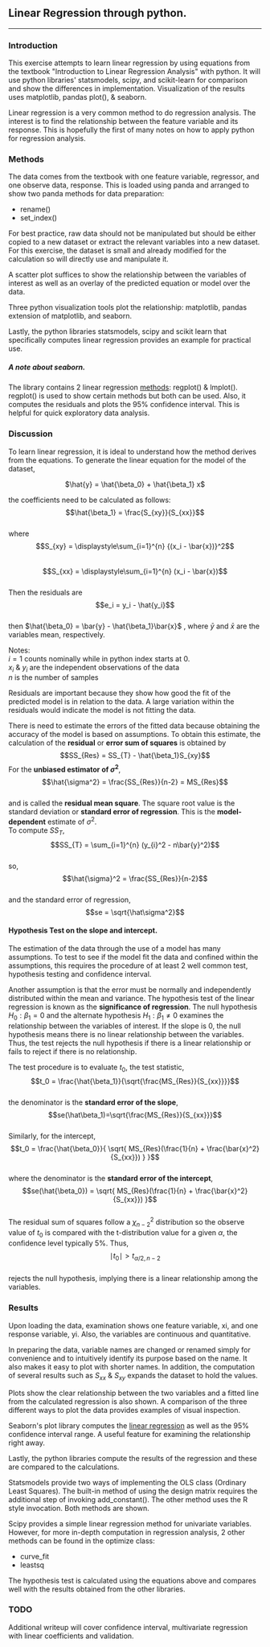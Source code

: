 
## Linear Regression through python.
---
### Introduction  
This exercise attempts to learn linear regression by using equations from the textbook "Introduction to Linear Regression Analysis" with python.  It will use python libraries' statsmodels, scipy, and scikit-learn for comparison and show the differences in implementation.  Visualization of the results uses matplotlib, pandas plot(), & seaborn.  

Linear regression is a very common method to do regression analysis.  The interest is to find the relationship between the feature variable and its response.  This is hopefully the first of many notes on how to apply python for regression analysis.

### Methods  
The data comes from the textbook with one feature variable, regressor, and one observe data, response.  This is loaded using panda and arranged to show two panda methods for data preparation:  
- rename()  
- set_index()  

For best practice, raw data should not be manipulated but should be either copied to a new dataset or extract the relevant variables into a new dataset.  For this exercise, the dataset is small and already modified for the calculation so will directly use and manipulate it.

A scatter plot suffices to show the relationship between the variables of interest as well as an overlay of the predicted equation or model over the data.

Three python visualization tools plot the relationship: matplotlib, pandas extension of matplotlib, and seaborn.

Lastly, the python libraries statsmodels, scipy and scikit learn that specifically computes linear regression provides an example for practical use.

##### A note about seaborn.  
The library contains 2 linear regression [methods](https://seaborn.pydata.org/tutorial/regression.html): regplot() & lmplot().   regplot() is used to show certain methods but both can be used.  Also, it computes the residuals and plots the 95% confidence interval.  This is helpful for quick exploratory data analysis.

### Discussion  
To learn linear regression, it is ideal to understand how the method derives from the equations.  To generate the linear equation for the model of the dataset, <div align="center">$\hat{y} = \hat{\beta_0} + \hat{\beta_1} x$  
</div>

the coefficients need to be calculated as follows:  
$$\hat{\beta_1} = \frac{S_{xy}}{S_{xx}}$$  
where  
$$S_{xy} = \displaystyle\sum_{i=1}^{n} {(x_i - \bar{x})}^2$$  
$$S_{xx} = \displaystyle\sum_{i=1}^{n} (x_i - \bar{x})$$  
Then the residuals are  
$$e_i = y_i - \hat{y_i}$$  
then $\hat{\beta_0} = \bar{y} - \hat{\beta_1}\bar{x}$ , where $\bar{y}$ and $\bar{x}$ are the variables mean, respectively.  

Notes:  
$i=1$ counts nominally while in python index starts at 0.  
$x_i$ & $y_i$ are the independent observations of the data  
$n$ is the number of samples  

Residuals are important because they show how good the fit of the predicted model is in relation to the data.  A large variation within the residuals would indicate the model is not fitting the data.

There is need to estimate the errors of the fitted data because obtaining the accuracy of the model is based on assumptions.  To obtain this estimate, the calculation of the **residual** or **error sum of squares** is obtained by
$$SS_{Res} = SS_{T} - \hat{\beta_1}S_{xy}$$
For the **unbiased estimator of $\sigma^2$**,
$$\hat{\sigma^2} = \frac{SS_{Res}}{n-2} = MS_{Res}$$  
and is called the **residual mean square**.  The square root value is the standard deviation or **standard error of regression**.  This is the **model-dependent** estimate of $\sigma^2$.  
To compute $SS_{T}$,  
$$SS_{T} = \sum_{i=1}^{n} (y_{i}^2 - n\bar{y}^2)$$  
so,
$$\hat{\sigma}^2 = \frac{SS_{Res}}{n-2}$$  
and the standard error of regression,
$$se = \sqrt{\hat\sigma^2}$$  

#### Hypothesis Test on the slope and intercept.  

The estimation of the data through the use of a model has many assumptions.  To test to see if the model fit the data and confined within the assumptions, this requires the procedure of at least 2 well common test, hypothesis testing and confidence interval.

Another assumption is that the error must be normally and independently distributed within the mean and variance.  The hypothesis test of the linear regression is known as the **significance of regression**.  The null hypothesis $H_{0}:\beta_1 = 0$ and the alternate hypothesis $H_{1}:\beta_1\neq 0$ examines the relationship between the variables of interest.  If the slope is 0, the null hypothesis means there is no linear relationship between the variables.  Thus, the test rejects the null hypothesis if there is a linear relationship or fails to reject if there is no relationship.

The test procedure is to evaluate $t_0$, the test statistic,
$$t_0 = \frac{\hat{\beta_1}}{\sqrt{\frac{MS_{Res}}{S_{xx}}}}$$  
the denominator is the **standard error of the slope**,
$$se(\hat\beta_1)=\sqrt{\frac{MS_{Res}}{S_{xx}}}$$  
Similarly, for the intercept,
$$t_0 = \frac{\hat{\beta_0}}{ \sqrt{ MS_{Res}(\frac{1}{n} + \frac{\bar{x}^2}{S_{xx}}) } }$$  
where the denominator is the **standard error of the intercept**,
$$se(\hat{\beta_0}) = \sqrt{ MS_{Res}(\frac{1}{n} + \frac{\bar{x}^2}{S_{xx}}) }$$  
The residual sum of squares follow a $\chi_{n-2}^{2}$ distribution so the observe value of $t_0$ is compared with the t-distribution value for a given $\alpha$, the confidence level typically 5%.  Thus,
$$\mid{t_0}\mid > t_{\alpha/2,n-2}$$  
rejects the null hypothesis, implying there is a linear relationship among the variables.


### Results  
Upon loading the data, examination shows one feature variable, xi, and one response variable, yi.  Also, the variables are continuous and quantitative.

In preparing the data, variable names are changed or renamed simply for convenience and to intuitively identify its purpose based on the name.  It also makes it easy to plot with shorter names.  In addition, the computation of several results such as $S_{xx}$ & $S_{xy}$ expands the dataset to hold the values.

Plots show the clear relationship between the two variables and a fitted line from the calculated regression is also shown.  A comparison of the three different ways to plot the data provides examples of visual inspection.

Seaborn's plot library computes the [linear regression](https://seaborn.pydata.org/tutorial/regression.html) as well as the 95% confidence interval range.  A useful feature for examining the relationship right away.

Lastly, the python libraries compute the results of the regression and these are compared to the calculations.

Statsmodels provide two ways of implementing the OLS class (Ordinary Least Squares).  The built-in method of using the design matrix requires the additional step of invoking add_constant().  The other method uses the R style invocation.  Both methods are shown.

Scipy provides a simple linear regression method for univariate variables.  However, for more in-depth computation in regression analysis, 2 other methods can be found in the optimize class:  
- curve_fit  
- leastsq  

The hypothesis test is calculated using the equations above and compares well with the results obtained from the other libraries.

### TODO
Additional writeup will cover confidence interval, multivariate regression with linear coefficients and validation.
